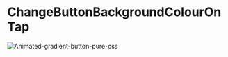 # ChangeButtonBackgroundColourOnTap

![Animated-gradient-button-pure-css](https://user-images.githubusercontent.com/77223956/191196960-f5bc7f0a-ab6e-4764-a30e-765b05748e8a.gif)
